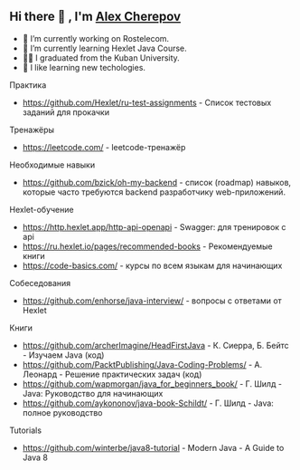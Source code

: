 ## Hi there 👋 , I'm [Alex Cherepov](https://www.github.com/cherepovalex)

<!--
**CherepovAlex/CherepovAlex** is a ✨ _special_ ✨ repository because its `README.md` (this file) appears on your GitHub profile.

Here are some ideas to get you started:

- 👯 I’m looking to collaborate on ...
- 🤔 I’m looking for help with ...
- 💬 Ask me about ...
- 📫 How to reach me: ...
- 😄 Pronouns: ...
- ⚡ Fun fact: ...
-->
- 🔭 I’m currently working on Rostelecom.
- 🌱 I’m currently learning Hexlet Java Course.
- 👨‍🎓 I graduated from the Kuban University.
- 🤩 I like learning new techologies.

Практика
- https://github.com/Hexlet/ru-test-assignments - Список тестовых заданий для прокачки

Тренажёры
- https://leetcode.com/ - leetcode-тренажёр

Необходимые навыки
- https://github.com/bzick/oh-my-backend - список (roadmap) навыков, которые часто требуются backend разработчику web-приложений. 

Hexlet-обучение
- https://http.hexlet.app/http-api-openapi - Swagger: для тренировок с api
- https://ru.hexlet.io/pages/recommended-books - Рекомендуемые книги
- https://code-basics.com/ - курсы по всем языкам для начинающих

Собеседования
- https://github.com/enhorse/java-interview/ - вопросы c ответами от Hexlet 

Книги
- https://github.com/archerImagine/HeadFirstJava - К. Сиерра, Б. Бейтс - Изучаем Java (код)
- https://github.com/PacktPublishing/Java-Coding-Problems/ - А. Леонард - Решение практических задач (код)
- https://github.com/wapmorgan/java_for_beginners_book/ - Г. Шилд - Java: Руководство для начинающих
- https://github.com/aykononov/java-book-Schildt/ - Г. Шилд - Java: полное руководство

Tutorials
- https://github.com/winterbe/java8-tutorial - Modern Java - A Guide to Java 8
